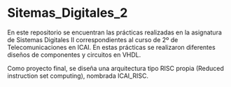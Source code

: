 # Sitemas_Digitales_2
En este repositorio se encuentran las prácticas realizadas en la asignatura de Sistemas Digitales II correspondientes al curso de 2º de Telecomunicaciones en ICAI. En estas prácticas se realizaron diferentes diseños de componentes y circuitos en VHDL. 

Como proyecto final, se diseña una arquitectura tipo RISC propia (Reduced instruction set computing), nombrada ICAI_RISC.
